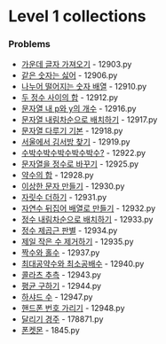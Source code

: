 # Level 1 collections

### Problems

- [가운데 글자 가져오기](https://programmers.co.kr/learn/courses/30/lessons/12903) - 12903.py
- [같은 숫자는 싫어](https://programmers.co.kr/learn/courses/30/lessons/12906) - 12906.py
- [나누어 떨어지는 숫자 배열](https://programmers.co.kr/learn/courses/30/lessons/12910) - 12910.py
- [두 정수 사이의 합](https://programmers.co.kr/learn/courses/30/lessons/12912) - 12912.py
- [문자열 내 p와 y의 개수](https://programmers.co.kr/learn/courses/30/lessons/12916) - 12916.py
- [문자열 내림차순으로 배치하기](https://programmers.co.kr/learn/courses/30/lessons/12917) - 12917.py
- [문자열 다루기 기본](https://programmers.co.kr/learn/courses/30/lessons/12918) - 12918.py
- [서울에서 김서방 찾기](https://programmers.co.kr/learn/courses/30/lessons/12919) - 12919.py
- [수박수박수박수박수박수?](https://programmers.co.kr/learn/courses/30/lessons/12922) - 12922.py
- [문자열을 정수로 바꾸기](https://programmers.co.kr/learn/courses/30/lessons/12925) - 12925.py
- [약수의 합](https://programmers.co.kr/learn/courses/30/lessons/12928) - 12928.py
- [이상한 문자 만들기](https://programmers.co.kr/learn/courses/30/lessons/12930) - 12930.py
- [자릿수 더하기](https://programmers.co.kr/learn/courses/30/lessons/12931) - 12931.py
- [자연수 뒤집어 배열로 만들기](https://programmers.co.kr/learn/courses/30/lessons/12932) - 12932.py
- [정수 내림차순으로 배치하기](https://programmers.co.kr/learn/courses/30/lessons/12933) - 12933.py
- [정수 제곱근 판별](https://programmers.co.kr/learn/courses/30/lessons/12934) - 12934.py
- [제일 작은 수 제거하기](https://programmers.co.kr/learn/courses/30/lessons/12935) - 12935.py
- [짝수와 홀수](https://programmers.co.kr/learn/courses/30/lessons/12937) - 12937.py
- [최대공약수와 최소공배수](https://programmers.co.kr/learn/courses/30/lessons/12940) - 12940.py
- [콜라츠 추측](https://programmers.co.kr/learn/courses/30/lessons/12943) - 12943.py
- [평균 구하기](https://programmers.co.kr/learn/courses/30/lessons/12944) - 12944.py
- [하샤드 수](https://programmers.co.kr/learn/courses/30/lessons/12947) - 12947.py
- [핸드폰 번호 가리기](https://programmers.co.kr/learn/courses/30/lessons/12948) - 12948.py
- [달리기 경주](https://programmers.co.kr/learn/courses/30/lessons/178871) - 178871.py
- [폰켓몬](https://programmers.co.kr/learn/courses/30/lessons/1845) - 1845.py
